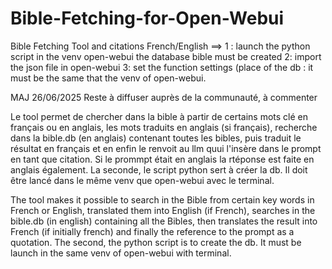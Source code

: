 # Bible-Fetching-for-Open-Webui
Bible Fetching Tool and citations French/English
==>
1 : launch the python script in the venv open-webui
the database bible must be created
2: import the json file in open-webui
3: set the function settings (place of the db : it must be the same that the venv of open-webui.

MAJ 26/06/2025
Reste à diffuser auprès de la communauté, à commenter

Le tool permet de chercher dans la bible à partir de certains mots clé en français ou en anglais, les mots traduits en anglais (si français), recherche dans la bible.db (en anglais) contenant toutes les bibles, puis traduit le résultat en français et en enfin le renvoit au llm quui l'insère dans le prompt en tant que citation. Si le prommpt était en anglais la rtéponse est faite en anglais également.
La seconde, le script python sert à créer la db. Il doit être lancé dans le même venv que open-webui avec le terminal.

The tool makes it possible to search in the Bible from certain key words in French or English, translated them into English (if French), searches in the bible.db (in english) containing all the Bibles, then translates the result into French (if initially french) and finally the reference to the prompt as a quotation.
The second, the python script is to create the db. It must be launch in the same venv of open-webui with terminal.
